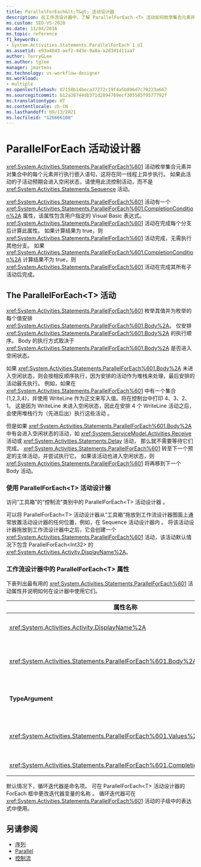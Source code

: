```yaml
---
title: ParallelForEach&lt;T&gt; 活动设计器
description: 在工作流设计器中，了解 ParallelForEach <T> 活动如何枚举集合元素并对集合中的每个元素并行执行嵌入语句。
ms.custom: SEO-VS-2020
ms.date: 11/04/2016
ms.topic: reference
f1_keywords:
- System.Activities.Statements.ParallelForEach`1.UI
ms.assetid: e93a4843-aef2-4d3e-9a0a-a2d3d1411aa7
author: TerryGLee
ms.author: tglee
manager: jmartens
ms.technology: vs-workflow-designer
ms.workload:
- multiple
ms.openlocfilehash: 07158b14beca37272c19f4a5b896d7c70223a667
ms.sourcegitcommit: b12a38744db371d2894769ecf305585f9577792f
ms.translationtype: HT
ms.contentlocale: zh-CN
ms.lasthandoff: 09/13/2021
ms.locfileid: "126666108"
---
```

# <a name="parallelforeach-activity-designer"></a>ParallelForEach 活动设计器

<xref:System.Activities.Statements.ParallelForEach%601> 活动枚举集合元素并对集合中的每个元素并行执行嵌入语句，这将在同一线程上异步执行。 如果此活动的子活动预期会进入空闲状态，请使用此流控制活动，而不是 <xref:System.Activities.Statements.Sequence> 活动。

<xref:System.Activities.Statements.ParallelForEach%601> 活动有一个 <xref:System.Activities.Statements.ParallelForEach%601.CompletionCondition%2A> 属性，该属性包含用户指定的 Visual Basic 表达式。 <xref:System.Activities.Statements.ParallelForEach%601> 活动在完成每个分支后计算此属性。 如果计算结果为 true，则 <xref:System.Activities.Statements.ParallelForEach%601> 活动完成，无需执行其他分支。 如果 <xref:System.Activities.Statements.ParallelForEach%601.CompletionCondition%2A> 计算结果不为 true，则 <xref:System.Activities.Statements.ParallelForEach%601> 活动在完成其所有子活动后完成。

## <a name="the-parallelforeacht-activity"></a>The ParallelForEach<T\> 活动

<xref:System.Activities.Statements.ParallelForEach%601> 枚举其值并为枚举的每个值安排 <xref:System.Activities.Statements.ParallelForEach%601.Body%2A>。 仅安排 <xref:System.Activities.Statements.ParallelForEach%601.Body%2A> 的执行顺序。 Body 的执行方式取决于 <xref:System.Activities.Statements.ParallelForEach%601.Body%2A> 是否进入空闲状态。

如果 <xref:System.Activities.Statements.ParallelForEach%601.Body%2A> 未进入空闲状态，则会按相反顺序执行，因为安排的活动作为堆栈来处理，最后安排的活动最先执行。 例如，如果在 <xref:System.Activities.Statements.ParallelForEach%601> 中有一个集合 {1,2,3,4}，并使用 WriteLine 作为正文来写入值。将在控制台中打印 4、3、2、1。 这是因为 WriteLine 未进入空闲状态，因此在安排 4 个 WriteLine 活动之后，会使用堆栈行为（先进后出）执行这些活动 。

但是如果 <xref:System.Activities.Statements.ParallelForEach%601.Body%2A> 中有会进入空闲状态的活动，如 <xref:System.ServiceModel.Activities.Receive> 活动或 <xref:System.Activities.Statements.Delay> 活动， 那么就不需要等待它们完成。 <xref:System.Activities.Statements.ParallelForEach%601> 转至下一个预定的主体活动，并尝试执行它。 如果该活动也进入空闲状态，则 <xref:System.Activities.Statements.ParallelForEach%601> 将再移到下一个 Body 活动。

### <a name="using-the-parallelforeacht-activity-designer"></a>使用 ParallelForEach\<T> 活动设计器

访问“工具箱”的“控制流”类别中的 ParallelForEach\<T> 活动设计器  。

可以将 ParallelForEach\<T> 活动设计器从“工具箱”拖放到工作流设计器图面上通常放置活动设计器的任何位置，例如，在 Sequence 活动设计器内  。 将该活动设计器拖放到工作流设计器中之后，它会创建一个 <xref:System.Activities.Statements.ParallelForEach%601> 活动，该活动默认情况下包含 ParallelForEach<Int32\> 的 <xref:System.Activities.Activity.DisplayName%2A>。

### <a name="parallelforeacht-properties-in-the-workflow-designer"></a>工作流设计器中的 ParallelForEach<T\> 属性

下表列出最有用的 <xref:System.Activities.Statements.ParallelForEach%601> 活动属性并说明如何在设计器中使用它们。

|属性名称|必选|使用情况|
|-|--------------|-|
|<xref:System.Activities.Activity.DisplayName%2A>|错误|指定活动设计器在标头中的友好显示名称。 默认值为 ParallelForEach\<Int32>。 可以在“属性”网格中编辑该值，或直接在活动设计器标头中编辑该值。|
|<xref:System.Activities.Statements.ParallelForEach%601.Body%2A>|错误|要为集合中的每一项执行的活动。 若要添加 <xref:System.Activities.Statements.ParallelForEach%601.Body%2A> 活动，请将活动从工具箱拖放到 ParallelForEach\<T> 活动设计器上带提示文本“将活动拖放到此处”的“主体”框中 。|
|**TypeArgument**|True|<xref:System.Activities.Statements.ParallelForEach%601.Values%2A> 集合中的项的类型，由泛型参数 T 指定。默认情况下，“TypeArgument”设置为“Int32” 。 若要更改 ParallelForEach<T\> 活动设计器中的类型 T，请在属性网格中更改 TypeArgument 组合框的值 。|
|<xref:System.Activities.Statements.ParallelForEach%601.Values%2A>|True|要循环访问的项的集合。 若要设置 <xref:System.Activities.Statements.ParallelForEach%601.Values%2A>，请在 ForEach<T\> 活动设计器上带提示文本“输入 VB 表达式”的“值”框或在“属性”窗口的“值”框中键入 Visual Basic 表达式   。|
|<xref:System.Activities.Statements.ParallelForEach%601.CompletionCondition%2A>||在每个迭代完成后计算。 如果其计算结果为 true，则取消已安排的挂起的迭代。 如果未设置此属性，则所有安排的语句都将执行，直至完成为止。|

默认情况下，循环迭代器是命名项。 可在 ParallelForEach\<T> 活动设计器的 ForEach 框中更改迭代器变量的名称 。 循环迭代器可在 <xref:System.Activities.Statements.ParallelForEach%601> 活动的子级中的表达式中使用。

## <a name="see-also"></a>另请参阅

- [序列](../workflow-designer/sequence-activity-designer.md)
- [Parallel](../workflow-designer/parallel-activity-designer.md)
- [控制流](../workflow-designer/control-flow-activity-designers.md)